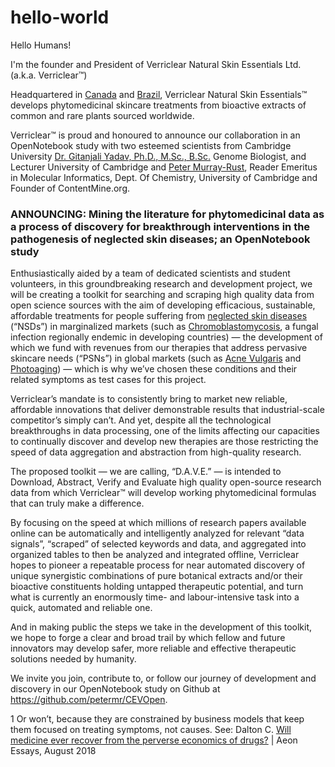 # hello-world
Hello Humans!

I'm the founder and President of Verriclear Natural Skin Essentials Ltd. (a.k.a. Verriclear™)

Headquartered in [Canada](https://verriclear.com) and [Brazil](https://verriclear.com.br), Verriclear Natural Skin Essentials™ develops phytomedicinal skincare treatments from bioactive extracts of common and rare plants sourced worldwide.

Verriclear™ is proud and honoured to announce our collaboration in an OpenNotebook study with two esteemed scientists from Cambridge University [Dr. Gitanjali Yadav, Ph.D., M.Sc., B.Sc.](www.nipgr.ac.in/research/dr_gyadav.php) Genome Biologist, and Lecturer University of Cambridge and [Peter Murray-Rust](https://en.wikipedia.org/wiki/Peter_Murray-Rust), Reader Emeritus in Molecular Informatics, Dept. Of Chemistry, University of Cambridge and Founder of ContentMine.org.

### ANNOUNCING: Mining the literature for phytomedicinal data as a process of discovery for breakthrough interventions in the pathogenesis of neglected skin diseases; an OpenNotebook study	

Enthusiastically aided by a team of dedicated scientists and student volunteers, in this groundbreaking research and development project, we will be creating a toolkit for searching and scraping high quality data from open science sources with the aim of developing efficacious, sustainable, affordable treatments for people suffering from [neglected skin diseases](https://en.wikipedia.org/wiki/Category:Neglected_diseases) (“NSDs”) in marginalized markets (such as [Chromoblastomycosis](https://en.wikipedia.org/wiki/Chromoblastomycosis), a fungal infection regionally endemic in developing countries) — the development of which we fund with revenues from our therapies that address pervasive skincare needs (“PSNs”) in global markets (such as [Acne Vulgaris](https://en.wikipedia.org/wiki/Acne) and [Photoaging](https://en.wikipedia.org/wiki/Photoaging)) — which is why we’ve chosen these conditions and their related symptoms as test cases for this project.

Verriclear’s mandate is to consistently bring to market new reliable, affordable innovations that deliver demonstrable results that industrial-scale competitor’s simply can’t. And yet, despite all the technological breakthroughs in data processing, one of the limits affecting our capacities to continually discover and develop new therapies are those restricting the speed of data aggregation and abstraction from high-quality research.

The proposed toolkit — we are calling, “D.A.V.E.” — is intended to Download, Abstract, Verify and Evaluate high quality open-source research data from which Verriclear™ will develop working phytomedicinal formulas that can truly make a difference.

By focusing on the speed at which millions of research papers available online can be automatically and intelligently analyzed for relevant “data signals”, “scraped” of selected keywords and data, and aggregated into organized tables to then be analyzed and integrated offline, Verriclear hopes to pioneer a repeatable process for near automated discovery of unique synergistic combinations of pure botanical extracts and/or their bioactive constituents holding untapped therapeutic potential, and turn what is currently an enormously time- and labour-intensive task into a quick, automated and reliable one.

And in making public the steps we take in the development of this toolkit, we hope to forge a clear and broad trail by which fellow and future innovators may develop safer, more reliable and effective therapeutic solutions needed by humanity.

We invite you join, contribute to, or follow our journey of development and discovery in our OpenNotebook study on Github at https://github.com/petermr/CEVOpen.



1  Or won’t, because they are constrained by business models that keep them focused on treating symptoms, not causes. See: Dalton C. [Will medicine ever recover from the perverse economics of drugs?](https://aeon.co/essays/will-medicine-ever-recover-from-the-perverse-economics-of-drugs) | Aeon Essays, August 2018
